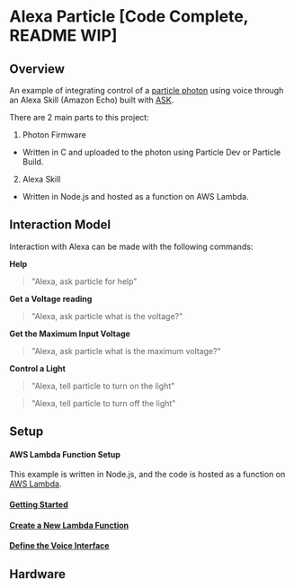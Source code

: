 # Alexa Particle [Code Complete, README WIP]

## Overview
An example of integrating control of a [particle photon](https://docs.particle.io/datasheets/photon-datasheet/) using voice through an Alexa Skill (Amazon Echo) built with [ASK](https://developer.amazon.com/appsandservices/solutions/alexa/alexa-skills-kit).

There are 2 main parts to this project:

1) Photon Firmware
* Written in C and uploaded to the photon using Particle Dev or
Particle Build.

2) Alexa Skill
* Written in Node.js and hosted as a function on AWS Lambda.

## Interaction Model

Interaction with Alexa can be made with the following commands:

**Help**
>"Alexa, ask particle for help"

**Get a Voltage reading**
>"Alexa, ask particle what is the voltage?"

**Get the Maximum Input Voltage**
>"Alexa, ask particle what is the maximum voltage?"

**Control a Light**
>"Alexa, tell particle to turn on the light"

>"Alexa, tell particle to turn off the light"

## Setup
#### AWS Lambda Function Setup

This example is written in Node.js, and the code is hosted as a function on [AWS Lambda](https://aws.amazon.com/lambda/).

#### [Getting Started](https://developer.amazon.com/public/solutions/alexa/alexa-skills-kit/getting-started-guide)

#### [Create a New Lambda Function](https://developer.amazon.com/public/solutions/alexa/alexa-skills-kit/docs/developing-an-alexa-skill-as-a-lambda-function)

#### [Define the Voice Interface](https://developer.amazon.com/public/solutions/alexa/alexa-skills-kit/docs/defining-the-voice-interface)

## Hardware
